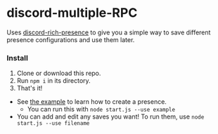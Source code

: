 # discord-multiple-RPC
Uses [discord-rich-presence](https://github.com/devsnek/discord-rich-presence) to give you a simple way to save different presence configurations and use them later.

### Install
1. Clone or download this repo.
1. Run `npm i` in its directory.
1. That's it!

- See [the example](./saves/example.js) to learn how to create a presence.
  - You can run this with `node start.js --use example`
- You can add and edit any saves you want! To run them, use `node start.js --use filename`